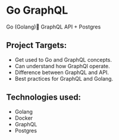# Go GraphQL
Go (Golang)🚀 GraphQL API + Postgres

## Project Targets:
- Get used to Go and GraphQL concepts.
- Can understand how GraphQl operate.
- Difference between GraphQL and API.
- Best practices for GraphQL and Golang.

## Technologies used:
- Golang
- Docker
- GraphQL
- Postgres
